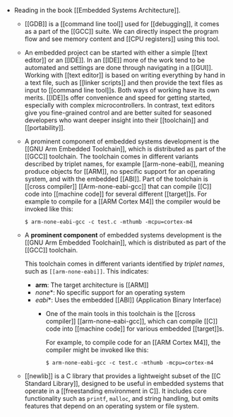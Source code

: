 - Reading in the book [[Embedded Systems Architecture]].
	- [[GDB]] is a [[command line tool]] used for [[debugging]], it comes as a part of the [[GCC]] suite. We can directly inspect the program flow and see memory content and [[CPU registers]] using this tool.
	- An embedded project can be started with either a simple [[text editor]] or an [[IDE]]. In an [[IDE]] more of the work tend to be automated and settings are done through navigating in a [[GUI]]. Working with [[text editor]] is based on writing everything by hand in a text file, such as [[linker scripts]] and then provide the text files as input to [[command line tool]]s.
	  Both ways of working have its own merits. [[IDE]]s offer convenience and speed for getting started, especially with complex microcontrollers. In contrast, text editors give you fine-grained control and are better suited for seasoned developers who want deeper insight into their [[toolchain]] and [[portability]].
	- A prominent component of embedded systems development is the [[GNU Arm Embedded Toolchain]], which is distributed as part of the [[GCC]] toolchain.
	  The toolchain comes in different variants described by triplet names, for example [[arm-none-eabi]], meaning produce objects for [[ARM]], no specific support for an operating system, and with the embedded [[ABI]].
	  Part of the toolchain is [[cross compiler]] [[Arm-none-eabi-gcc]] that can compile [[C]] code into [[machine code]] for several different [[target]]s.
	  For example to compile for a [[ARM Cortex M4]] the compiler would be invoked like this:
	  ```console
	  $ arm-none-eabi-gcc -c test.c -mthumb -mcpu=cortex-m4
	  ```
	- A **prominent component** of embedded systems development is the [[GNU Arm Embedded Toolchain]], which is distributed as part of the [[GCC]] toolchain.
	  
	  This toolchain comes in different variants identified by *triplet names*, such as `[[arm-none-eabi]]`. This indicates:
	  * **arm**: The target architecture is [[ARM]]
	  * *none**: No specific support for an operating system
	  * *eabi**: Uses the embedded [[ABI]] (Application Binary Interface)
		- One of the main tools in this toolchain is the [[cross compiler]] [[arm-none-eabi-gcc]], which can compile [[C]] code into [[machine code]] for various embedded [[target]]s.
		  
		  For example, to compile code for an [[ARM Cortex M4]], the compiler might be invoked like this:
		  
		  ```console
		  $ arm-none-eabi-gcc -c test.c -mthumb -mcpu=cortex-m4
		  ```
	- [[newlib]] is a C library that provides a lightweight subset of the [[C Standard Library]], designed to be useful in embedded systems that operate in a [[freestanding environment in C]]. It includes core functionality such as `printf`, `malloc`, and string handling, but omits features that depend on an operating system or file system.